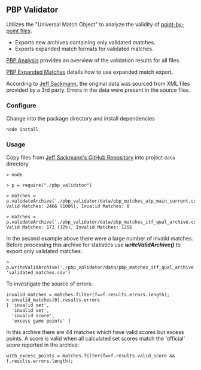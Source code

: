 ## PBP Validator

Utilizes the "Universal Match Object" to analyze the validity of [point-by-point files](https://github.com/JeffSackmann/tennis_pointbypoint).

- Exports new archives containing only validated matches.
- Exports expanded match formats for validated matches.

[PBP Analysis](https://github.com/TennisVisuals/universal-match-object/blob/master/examples/pbp-validator/PBP%20Analysis.md) provides an overview of the validation results for all files.

[PBP Expanded Matches](https://github.com/TennisVisuals/universal-match-object/blob/master/examples/pbp-validator/PBP%20Expanded%20Export.md) details how to use expanded match export.

According to [Jeff Sackmann](https://github.com/JeffSackmann), the original data was sourced from XML files provided by a 3rd party.  Errors in the data were present in the source files.

### Configure
Change into the package directory and install dependencies
```
node install
```
### Usage
Copy files from [Jeff Sackmann's GitHub Repository](https://github.com/JeffSackmann/tennis_pointbypoint) into project ```data``` directory

```
> node

> p = require("./pbp_validator")

> matches = p.validateArchive('./pbp_validator/data/pbp_matches_atp_main_current.csv');0
Valid Matches: 2466 (100%), Invalid Matches: 0

> matches = p.validateArchive('./pbp_validator/data/pbp_matches_itf_qual_archive.csv');0
Valid Matches: 172 (12%), Invalid Matches: 1256
```
In the second example above there were a large number of invalid matches.  Before processing this archive for statistics use ***writeValidArchive()*** to export only validated matches:
```
> p.writeValidArchive('./pbp_validator/data/pbp_matches_itf_qual_archive.csv', 'validated_matches.csv')
```
To investigate the source of errors:
```
invalid_matches = matches.filter(f=>f.results.errors.length);
> invalid_matches[0].results.errors
[ 'invalid set',
  'invalid set',
  'invalid score',
  'excess game points' ]
```
In this archive there are 44 matches which have valid scores but excess points. A score is valid when all calculated set scores match the 'official' score reported in the archive:
```
with_excess_points = matches.filter(f=>f.results.valid_score && f.results.errors.length);
```
